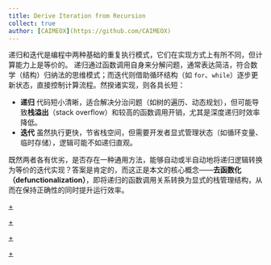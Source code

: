 ```yaml
---
title: Derive Iteration from Recursion
collect: true
author: [CAIMEOX](https://github.com/CAIMEOX)
---
```


<!-- Overview -->

递归和迭代是编程中两种基础的重复执行模式，它们在实现方式上有所不同，但计算能力上是等价的。
递归通过函数调用自身来分解问题，通常表达简洁，符合数学（结构）归纳法的思维模式；而迭代则借助循环结构（如 `for`、`while`）逐步更新状态，直接控制计算流程。然揆诸实现，则各具长短：

- **递归** 代码短小清晰，适合解决分治问题（如树的遍历、动态规划），但可能导致**栈溢出**（stack overflow）和较高的函数调用开销，尤其是深度递归时效率降低。
- **迭代** 虽然执行更快，节省栈空间，但需要开发者显式管理状态（如循环变量、临时存储），逻辑可能不如递归直观。

既然两者各有优劣，是否存在一种通用方法，能够自动或半自动地将递归逻辑转换为等价的迭代实现？答案是肯定的，而这正是本文的核心概念——**去函数化（defunctionalization）**，即将递归的函数调用关系转换为显式的栈管理结构，从而在保持正确性的同时提升运行效率。

[+](/blog/defunctionalize/filter.md#:embed)

[+](/blog/defunctionalize/tree.md#:embed)

[+](/blog/defunctionalize/cps.md#:embed)

[+](/blog/defunctionalize/review.md#:embed)